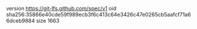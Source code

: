 version https://git-lfs.github.com/spec/v1
oid sha256:35866e40cde59f989ecb3f6c413c64e3426c47e0265cb5aafcf71a66dceb9884
size 1663
